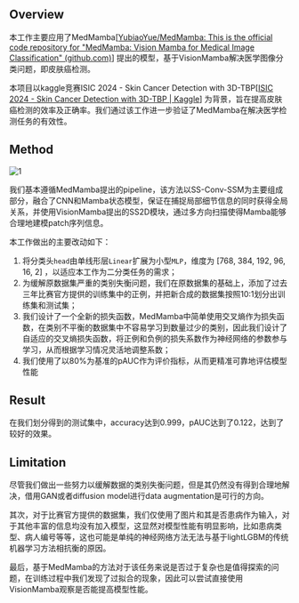 
## Overview

本工作主要应用了MedMamba[[YubiaoYue/MedMamba: This is the official code repository for "MedMamba: Vision Mamba for Medical Image Classification" (github.com)](https://github.com/YubiaoYue/MedMamba)] 提出的模型，基于VisionMamba解决医学图像分类问题，即皮肤癌检测。

本项目以kaggle竞赛ISIC 2024 - Skin Cancer Detection with 3D-TBP[[ISIC 2024 - Skin Cancer Detection with 3D-TBP | Kaggle](https://www.kaggle.com/competitions/isic-2024-challenge/overview)] 为背景，旨在提高皮肤癌检测的效率及正确率。我们通过该工作进一步验证了MedMamba在解决医学检测任务的有效性。

## Method
![1](https://github.com/user-attachments/assets/0ce35509-9f7d-49e6-944e-fe52d34420de)

我们基本遵循MedMamba提出的pipeline，该方法以SS-Conv-SSM为主要组成部分，融合了CNN和Mamba状态模型，保证在捕捉局部细节信息的同时获得全局关系，并使用VisionMamba提出的SS2D模块，通过多方向扫描使得Mamba能够合理地建模patch序列信息。

本工作做出的主要改动如下：

1. 将分类头`head`由单线形层`Linear`扩展为小型`MLP`，维度为 \[768, 384, 192, 96, 16, 2] ，以适应本工作为二分类任务的需求；
2. 为缓解原数据集严重的类别失衡问题，我们在原数据集的基础上，添加了过去三年比赛官方提供的训练集中的正例，并把新合成的数据集按照10:1划分出训练集和测试集；
3. 我们设计了一个全新的损失函数，MedMamba中简单使用交叉熵作为损失函数，在类别不平衡的数据集中不容易学习到数量过少的类别，因此我们设计了自适应的交叉熵损失函数，将正例和负例的损失系数作为神经网络的参数参与学习，从而根据学习情况灵活地调整系数；
4. 我们使用了以80%为基准的pAUC作为评价指标，从而更精准可靠地评估模型性能


## Result

在我们划分得到的测试集中，accuracy达到0.999，pAUC达到了0.122，达到了较好的效果。

## Limitation

尽管我们做出一些努力以缓解数据的类别失衡问题，但是其仍然没有得到合理地解决，借用GAN或者diffusion model进行data augmentation是可行的方向。

其次，对于比赛官方提供的数据集，我们仅使用了图片和其是否患病作为输入，对于其他丰富的信息均没有加入模型，这显然对模型性能有明显影响，比如患病类型、病人编号等等，这也可能是单纯的神经网络方法无法与基于lightLGBM的传统机器学习方法相抗衡的原因。

最后，基于MedMamba的方法对于该任务来说是否过于复杂也是值得探索的问题，在训练过程中我们发现了过拟合的现象，因此可以尝试直接使用VisionMamba观察是否能提高模型性能。


